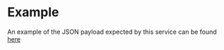 # Example   

An example of the JSON payload expected by this service can be found [here](example.json)
